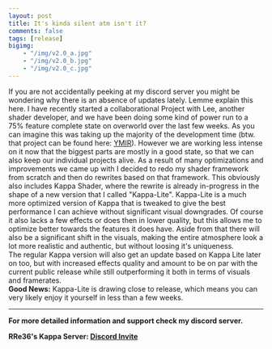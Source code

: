 ```yaml
---
layout: post
title: It's kinda silent atm isn't it?
comments: false
tags: [release]
bigimg: 
    - "/img/v2.0_a.jpg"
    - "/img/v2.0_b.jpg"
    - "/img/v2.0_c.jpg"
---
```


If you are not accidentally peeking at my discord server you might be wondering why there is an absence of updates lately. Lemme explain this here.
I have recently started a collaborational Project with Lee, another shader developer, and we have been doing some kind of power run to a 75% feature complete state on overworld over the last few weeks. As you can imagine this was taking up the majority of the development time (btw. that project can be found here: [YMIR](https://ymir-graphics.github.io/)). However we are working less intense on it now that the biggest parts are mostly in a good state, so that we can also keep our individual projects alive.
As a result of many optimizations and improvements we came up with I decided to redo my shader framework from scratch and then do rewrites based on that framework.
This obviously also includes Kappa Shader, where the rewrite is already in-progress in the shape of a new version that I called "Kappa-Lite". Kappa-Lite is a much more optimized version of Kappa that is tweaked to give the best performance I can achieve without significant visual downgrades. Of course it also lacks a few effects or does then in lower quality, but this allows me to optimize better towards the features it does have. Aside from that there will also be a significant shift in the visuals, making the entire atmosphere look a lot more realistic and authentic, but without loosing it's uniqueness.<br>
The regular Kappa version will also get an update based on Kappa Lite later on too, but with increased effects quality and amount to be on par with the current public release while still outperforming it both in terms of visuals and framerates.<br>
**Good News:** Kappa-Lite is drawing close to release, which means you can very likely enjoy it yourself in less than a few weeks.

***

**For more detailed information and support check my discord server.**

**RRe36's Kappa Server: [Discord Invite](https://discord.gg/y5xzQ6H)**